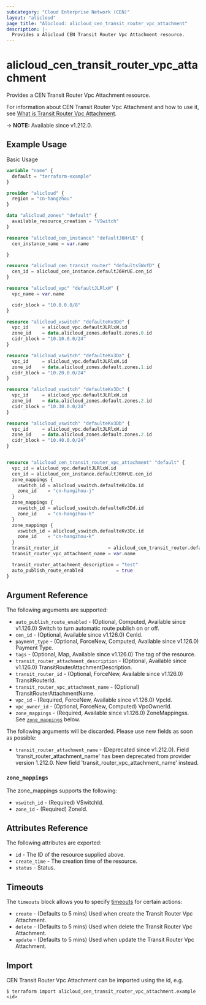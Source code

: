 ```yaml
---
subcategory: "Cloud Enterprise Network (CEN)"
layout: "alicloud"
page_title: "Alicloud: alicloud_cen_transit_router_vpc_attachment"
description: |-
  Provides a Alicloud CEN Transit Router Vpc Attachment resource.
---
```


# alicloud_cen_transit_router_vpc_attachment

Provides a CEN Transit Router Vpc Attachment resource. 

For information about CEN Transit Router Vpc Attachment and how to use it, see [What is Transit Router Vpc Attachment](https://www.alibabacloud.com/help/en/).

-> **NOTE:** Available since v1.212.0.

## Example Usage

Basic Usage

```terraform
variable "name" {
  default = "terraform-example"
}

provider "alicloud" {
  region = "cn-hangzhou"
}

data "alicloud_zones" "default" {
  available_resource_creation = "VSwitch"
}

resource "alicloud_cen_instance" "defaultJ6HrUE" {
  cen_instance_name = var.name

}

resource "alicloud_cen_transit_router" "defaults5WvfD" {
  cen_id = alicloud_cen_instance.defaultJ6HrUE.cen_id
}

resource "alicloud_vpc" "defaultJLRlxW" {
  vpc_name = var.name

  cidr_block = "10.0.0.0/8"
}

resource "alicloud_vswitch" "defaulteKv3Dd" {
  vpc_id     = alicloud_vpc.defaultJLRlxW.id
  zone_id    = data.alicloud_zones.default.zones.0.id
  cidr_block = "10.10.0.0/24"
}

resource "alicloud_vswitch" "defaulteKv3Da" {
  vpc_id     = alicloud_vpc.defaultJLRlxW.id
  zone_id    = data.alicloud_zones.default.zones.1.id
  cidr_block = "10.20.0.0/24"
}

resource "alicloud_vswitch" "defaulteKv3Dc" {
  vpc_id     = alicloud_vpc.defaultJLRlxW.id
  zone_id    = data.alicloud_zones.default.zones.2.id
  cidr_block = "10.30.0.0/24"
}

resource "alicloud_vswitch" "defaulteKv3Db" {
  vpc_id     = alicloud_vpc.defaultJLRlxW.id
  zone_id    = data.alicloud_zones.default.zones.2.id
  cidr_block = "10.40.0.0/24"
}


resource "alicloud_cen_transit_router_vpc_attachment" "default" {
  vpc_id = alicloud_vpc.defaultJLRlxW.id
  cen_id = alicloud_cen_instance.defaultJ6HrUE.cen_id
  zone_mappings {
    vswitch_id = alicloud_vswitch.defaulteKv3Da.id
    zone_id    = "cn-hangzhou-j"
  }
  zone_mappings {
    vswitch_id = alicloud_vswitch.defaulteKv3Dd.id
    zone_id    = "cn-hangzhou-h"
  }
  zone_mappings {
    vswitch_id = alicloud_vswitch.defaulteKv3Dc.id
    zone_id    = "cn-hangzhou-k"
  }
  transit_router_id                  = alicloud_cen_transit_router.defaults5WvfD.id
  transit_router_vpc_attachment_name = var.name

  transit_router_attachment_description = "test"
  auto_publish_route_enabled            = true
}
```

## Argument Reference

The following arguments are supported:
* `auto_publish_route_enabled` - (Optional, Computed, Available since v1.126.0) Switch to turn automatic route publish on or off.
* `cen_id` - (Optional, Available since v1.126.0) CenId.
* `payment_type` - (Optional, ForceNew, Computed, Available since v1.126.0) Payment Type.
* `tags` - (Optional, Map, Available since v1.126.0) The tag of the resource.
* `transit_router_attachment_description` - (Optional, Available since v1.126.0) TransitRouterAttachmentDescription.
* `transit_router_id` - (Optional, ForceNew, Available since v1.126.0) TransitRouterId.
* `transit_router_vpc_attachment_name` - (Optional) TransitRouterAttachmentName.
* `vpc_id` - (Required, ForceNew, Available since v1.126.0) VpcId.
* `vpc_owner_id` - (Optional, ForceNew, Computed) VpcOwnerId.
* `zone_mappings` - (Required, Available since v1.126.0) ZoneMappingss. See [`zone_mappings`](#zone_mappings) below.

The following arguments will be discarded. Please use new fields as soon as possible:
* `transit_router_attachment_name` - (Deprecated since v1.212.0). Field 'transit_router_attachment_name' has been deprecated from provider version 1.212.0. New field 'transit_router_vpc_attachment_name' instead.

### `zone_mappings`

The zone_mappings supports the following:
* `vswitch_id` - (Required) VSwitchId.
* `zone_id` - (Required) ZoneId.

## Attributes Reference

The following attributes are exported:
* `id` - The ID of the resource supplied above.
* `create_time` - The creation time of the resource.
* `status` - Status.

## Timeouts

The `timeouts` block allows you to specify [timeouts](https://www.terraform.io/docs/configuration-0-11/resources.html#timeouts) for certain actions:
* `create` - (Defaults to 5 mins) Used when create the Transit Router Vpc Attachment.
* `delete` - (Defaults to 5 mins) Used when delete the Transit Router Vpc Attachment.
* `update` - (Defaults to 5 mins) Used when update the Transit Router Vpc Attachment.

## Import

CEN Transit Router Vpc Attachment can be imported using the id, e.g.

```shell
$ terraform import alicloud_cen_transit_router_vpc_attachment.example <id>
```